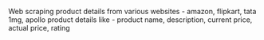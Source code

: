Web scraping product details from various websites - amazon, flipkart, tata 1mg, apollo
product details like - product name, description, current price, actual price, rating

